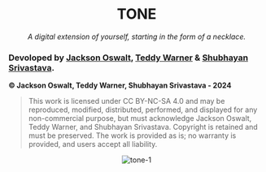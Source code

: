 <h1 align="center">
TONE
</h1>

<p align="center">
<em>A digital extension of yourself,
starting in the form of a necklace.</em>
</p>

### Devoloped by [Jackson Oswalt](https://www.linkedin.com/in/jackson-oswalt-071268238/), [Teddy Warner](https://teddywarner.org/About-Me/about/) & [Shubhayan Srivastava](https://www.linkedin.com/in/shubhayan935/).

**© Jackson Oswalt, Teddy Warner, Shubhayan Srivastava - 2024**
> This work is licensed under CC BY-NC-SA 4.0 and may be reproduced, modified,
> distributed, performed, and displayed for any non-commercial purpose, but
> must acknowledge Jackson Oswalt, Teddy Warner, and Shubhayan Srivastava.
> Copyright is retained and must be preserved. The work is provided as is;
> no warranty is provided, and users accept all liability.

<p align="center">
  <img src="https://tone.computer/images/render2.png" alt="tone-1">
</p>
